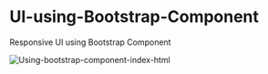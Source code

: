 # UI-using-Bootstrap-Component

Responsive UI using Bootstrap Component


![Using-bootstrap-component-index-html](https://user-images.githubusercontent.com/90255998/139660259-66b149e3-2710-4c76-be42-79d84a74b3b0.png)


